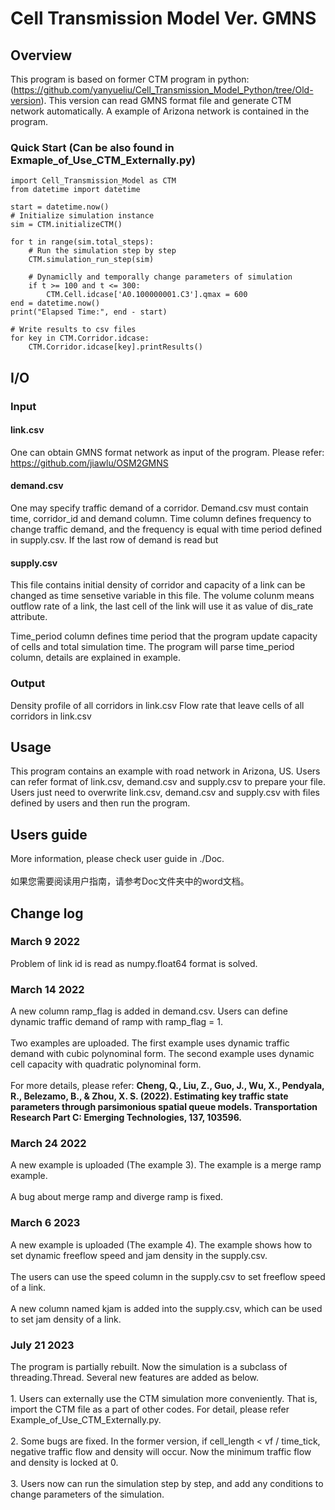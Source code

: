 # Cell Transmission Model Ver. GMNS
## Overview
This program is based on former CTM program in python: (https://github.com/yanyueliu/Cell_Transmission_Model_Python/tree/Old-version). This version can read GMNS format file and generate CTM network automatically. A example of Arizona network is contained in the program.

### Quick Start (Can be also found in Exmaple_of_Use_CTM_Externally.py)
```shell
import Cell_Transmission_Model as CTM
from datetime import datetime

start = datetime.now()
# Initialize simulation instance
sim = CTM.initializeCTM()

for t in range(sim.total_steps):
    # Run the simulation step by step
    CTM.simulation_run_step(sim)

    # Dynamiclly and temporally change parameters of simulation
    if t >= 100 and t <= 300:
        CTM.Cell.idcase['A0.100000001.C3'].qmax = 600
end = datetime.now()
print("Elapsed Time:", end - start)

# Write results to csv files
for key in CTM.Corridor.idcase:
    CTM.Corridor.idcase[key].printResults()
```

## I/O
### Input
#### link.csv
One can obtain GMNS format network as input of the program. Please refer: https://github.com/jiawlu/OSM2GMNS

#### demand.csv
One may specify traffic demand of a corridor. Demand.csv must contain time, corridor_id and demand column. Time column defines frequency to change traffic demand, and the frequency is equal with time period defined in supply.csv. If the last row of demand is read but 

#### supply.csv
This file contains initial density of corridor and capacity of a link can be changed as time sensetive variable in this file. The volume colunm means outflow rate of a link, the last cell of the link will use it as value of dis_rate attribute. 

Time_period column defines time period that the program update capacity of cells and total simulation time. The program will parse time_period column, details are explained in example.

### Output
Density profile of all corridors in link.csv
Flow rate that leave cells of all corridors in link.csv

## Usage
This program contains an example with road network in Arizona, US. Users can refer format of link.csv, demand.csv and supply.csv to prepare your file.
Users just need to overwrite link.csv, demand.csv and supply.csv with files defined by users and then run the program.

## Users guide
More information, please check user guide in ./Doc. <br></br>
如果您需要阅读用户指南，请参考Doc文件夹中的word文档。

## Change log
### March 9 2022
Problem of link id is read as numpy.float64 format is solved.
### March 14 2022
A new column ramp_flag is added in demand.csv. Users can define dynamic traffic demand of ramp with ramp_flag = 1.<br></br>
Two examples are uploaded. The first example uses dynamic traffic demand with cubic polynominal form. The second example uses dynamic cell capacity with quadratic polynominal form. <br></br>
For more details, please refer: <b>Cheng, Q., Liu, Z., Guo, J., Wu, X., Pendyala, R., Belezamo, B., & Zhou, X. S. (2022). Estimating key traffic state parameters through parsimonious spatial queue models. Transportation Research Part C: Emerging Technologies, 137, 103596.</b>
### March 24 2022
A new example is uploaded (The example 3). The example is a merge ramp example. <br></br>
A bug about merge ramp and diverge ramp is fixed.
### March 6 2023
A new example is uploaded (The example 4). The example shows how to set dynamic freeflow speed and jam density in the supply.csv.<br></br>
The users can use the speed column in the supply.csv to set freeflow speed of a link.<br></br>
A new column named kjam is added into the supply.csv, which can be used to set jam density of a link.

### July 21 2023
The program is partially rebuilt. Now the simulation is a subclass of threading.Thread. Several new features are added as below. <br></br> 1. Users can externally use the CTM simulation more conveniently. That is, import the CTM file as a part of other codes. For detail, please refer Example_of_Use_CTM_Externally.py. <br></br> 2. Some bugs are fixed. In the former version, if cell_length < vf / time_tick, negative traffic flow and density will occur. Now the minimum traffic flow and density is locked at 0. <br></br> 3. Users now can run the simulation step by step, and add any conditions to change parameters of the simulation. 

